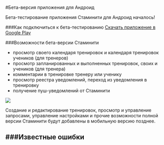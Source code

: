 #Бета-версия приложения для Андроид

Бета-тестирование приложения Стаминити для Андроид началось!

###Как подключиться к бета-тестированию
[Скачать приложение в Google Play](https://play.google.com/store/apps/details?id=com.staminity.phoneapp)


###Возможности бета-версии Стаминити

* просмотр своего календаря тренировок и календаря тренировок учеников (для тренеров)
* просмотр запланированных и выполненных тренировок, своих и учеников (для тренера)
* комментарии в тренировке тренеру или ученику
* просмотр реестра уведомлений, переход из уведомления в тренировку
* получение пуш-уведомлений от Стаминити

![](http://content.staminity.com/assets/images/mobile-android/Mobile-Android.gif)

Создание и редактирование тренировок, просмотр и управление запросами, управление настройками и прочие возможности полной версии Стаминити будут добавлены в мобильную версию позднее.

###Известные ошибки
-

